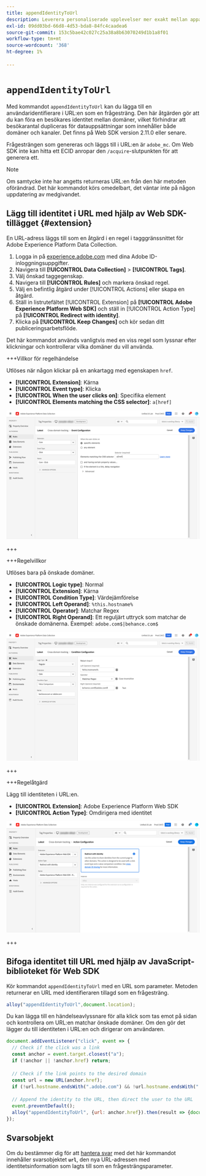 ```yaml
---
title: appendIdentityToUrl
description: Leverera personaliserade upplevelser mer exakt mellan appar, webben och olika domäner.
exl-id: 09dd03bd-66d8-4d53-bda8-84fc4caadea6
source-git-commit: 153c5bae42c027c25a38a8b63070249d1b1a8f01
workflow-type: tm+mt
source-wordcount: '368'
ht-degree: 1%

---
```


# `appendIdentityToUrl`

Med kommandot `appendIdentityToUrl` kan du lägga till en användaridentifierare i URL:en som en frågesträng. Den här åtgärden gör att du kan föra en besökares identitet mellan domäner, vilket förhindrar att besökarantal dupliceras för datauppsättningar som innehåller både domäner och kanaler. Det finns på Web SDK version 2.11.0 eller senare.

Frågesträngen som genereras och läggs till i URL:en är `adobe_mc`. Om Web SDK inte kan hitta ett ECID anropar den `/acquire`-slutpunkten för att generera ett.

>[!NOTE]
>
>Om samtycke inte har angetts returneras URL:en från den här metoden oförändrad. Det här kommandot körs omedelbart, det väntar inte på någon uppdatering av medgivandet.

## Lägg till identitet i URL med hjälp av Web SDK-tillägget {#extension}

En URL-adress läggs till som en åtgärd i en regel i tagggränssnittet för Adobe Experience Platform Data Collection.

1. Logga in på [experience.adobe.com](https://experience.adobe.com) med dina Adobe ID-inloggningsuppgifter.
1. Navigera till **[!UICONTROL Data Collection]** > **[!UICONTROL Tags]**.
1. Välj önskad taggegenskap.
1. Navigera till **[!UICONTROL Rules]** och markera önskad regel.
1. Välj en befintlig åtgärd under [!UICONTROL Actions] eller skapa en åtgärd.
1. Ställ in listrutefältet [!UICONTROL Extension] på **[!UICONTROL Adobe Experience Platform Web SDK]** och ställ in [!UICONTROL Action Type] på **[!UICONTROL Redirect with identity]**.
1. Klicka på **[!UICONTROL Keep Changes]** och kör sedan ditt publiceringsarbetsflöde.

Det här kommandot används vanligtvis med en viss regel som lyssnar efter klickningar och kontrollerar vilka domäner du vill använda.

+++Villkor för regelhändelse

Utlöses när någon klickar på en ankartagg med egenskapen `href`.

* **[!UICONTROL Extension]**: Kärna
* **[!UICONTROL Event type]**: Klicka
* **[!UICONTROL When the user clicks on]**: Specifika element
* **[!UICONTROL Elements matching the CSS selector]**: `a[href]`

![Regelhändelse](../assets/id-sharing-event-configuration.png)

+++

+++Regelvillkor

Utlöses bara på önskade domäner.

* **[!UICONTROL Logic type]**: Normal
* **[!UICONTROL Extension]**: Kärna
* **[!UICONTROL Condition Type]**: Värdejämförelse
* **[!UICONTROL Left Operand]**: `%this.hostname%`
* **[!UICONTROL Operator]**: Matchar Regex
* **[!UICONTROL Right Operand]**: Ett reguljärt uttryck som matchar de önskade domänerna. Exempel: `adobe.com$|behance.com$`

![Regelvillkor](../assets/id-sharing-condition-configuration.png)

+++

+++Regelåtgärd

Lägg till identiteten i URL:en.

* **[!UICONTROL Extension]**: Adobe Experience Platform Web SDK
* **[!UICONTROL Action Type]**: Omdirigera med identitet

![Regelåtgärd](../assets/id-sharing-action-configuration.png)

+++

## Bifoga identitet till URL med hjälp av JavaScript-biblioteket för Web SDK

Kör kommandot `appendIdentityToUrl` med en URL som parameter. Metoden returnerar en URL med identifieraren tillagd som en frågesträng.

```js
alloy("appendIdentityToUrl",document.location);
```

Du kan lägga till en händelseavlyssnare för alla klick som tas emot på sidan och kontrollera om URL:en matchar önskade domäner. Om den gör det lägger du till identiteten i URL:en och dirigerar om användaren.

```js
document.addEventListener("click", event => {
  // Check if the click was a link
  const anchor = event.target.closest("a");
  if (!anchor || !anchor.href) return;

  // Check if the link points to the desired domain
  const url = new URL(anchor.href);
  if (!url.hostname.endsWith(".adobe.com") && !url.hostname.endsWith(".behance.com")) return;

  // Append the identity to the URL, then direct the user to the URL
  event.preventDefault();
  alloy("appendIdentityToUrl", {url: anchor.href}).then(result => {document.location = result.url;});
});
```

## Svarsobjekt

Om du bestämmer dig för att [hantera svar](command-responses.md) med det här kommandot innehåller svarsobjektet **`url`**, den nya URL-adressen med identitetsinformation som lagts till som en frågesträngsparameter.
